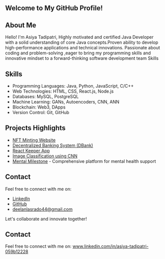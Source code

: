 ## Welcome to My GitHub Profile!
## About Me
Hello! I'm Asiya Tadipatri, Highly motivated and certified Java Developer with a solid understanding of core Java concepts.Proven ability to develop high-performance applications and technical innovations. Passionate about coding and problem-solving ,eager to bring my programming skills and innovative mindset to a forward-thinking software development team Skills 
## Skills
- Programming Languages: Java, Python, JavaScript, C/C++
- Web Technologies: HTML, CSS, React.js, Node.js
- Databases: MySQL, PostgreSQL
- Machine Learning: GANs, Autoencoders, CNN, ANN
- Blockchain: Web3, DApps
- Version Control: Git, GitHub

## Projects Highlights
- [NFT Minting Website]([link](https://github.com/DeelanLasrado/NFT-minting-and-purchasing-website))
- [Decentralized Banking System (DBank)]([link](https://github.com/DeelanLasrado/DBANK))
- [React Keeper App]([link](https://github.com/DeelanLasrado/DKeeper-React-Motoko-))
- [Image Classification using CNN]([link](https://github.com/DeelanLasrado/Image-Classification-Using-CNN))
- [Mental Milestone]([link](https://github.com/DeelanLasrado/MentalMilestone)) - Comprehensive platform for mental health support

## Contact
Feel free to connect with me on:
- [LinkedIn](https://www.linkedin.com/in/deelanlasrado/)
- [GitHub](https://github.com/DeelanLasrado)
- deelanlasrado44@gmail.com

Let's collaborate and innovate together!





## Contact
Feel free to connect with me on:
www.linkedin.com/in/asiya-tadipatri-059b12228


